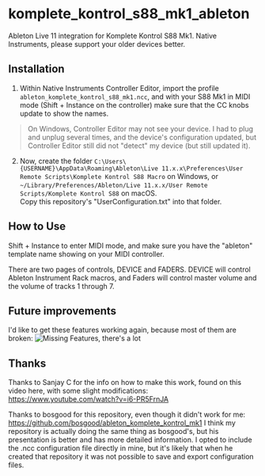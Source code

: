 # komplete_kontrol_s88_mk1_ableton
Ableton Live 11 integration for Komplete Kontrol S88 Mk1.
Native Instruments, please support your older devices better.

## Installation

1. Within Native Instruments Controller Editor, import the profile `ableton_komplete_kontrol_s88_mk1.ncc`, and with your S88 Mk1 in MIDI mode (Shift + Instance on the controller) make sure that the CC knobs update to show the names.  

> On Windows, Controller Editor may not see your device.  I had to plug and unplug several times, and the device's configuration updated, but Controller Editor still did not "detect" my device (but still updated it).

2. Now, create the folder `C:\Users\{USERNAME}\AppData\Roaming\Ableton\Live 11.x.x\Preferences\User Remote Scripts\Komplete Kontrol S88 Macro` on Windows, or `~/Library/Preferences/Ableton/Live 11.x.x/User Remote Scripts/Komplete Kontrol S88` on macOS.  
Copy this repository's "UserConfiguration.txt" into that folder.


## How to Use
Shift + Instance to enter MIDI mode, and make sure you have the "ableton" template name showing on your MIDI controller.

There are two pages of controls, DEVICE and FADERS.  DEVICE will control Ableton Instrument Rack macros, and Faders will control master volume and the volume of tracks 1 through 7.

## Future improvements
I'd like to get these features working again, because most of them are broken:
![Missing Features, there's a lot](https://us.v-cdn.net/6034896/uploads/PU80VDEXTH7S/screenshot-2022-05-18-at-12-23-22.png "Missing features, there's a lot.")


## Thanks

Thanks to Sanjay C for the info on how to make this work, found on this video here, with some slight modifications:  https://www.youtube.com/watch?v=i6-PR5FrnJA

Thanks to bosgood for this repository, even though it didn't work for me:  https://github.com/bosgood/ableton_komplete_kontrol_mk1
I think my repository is actually doing the same thing as bosgood's, but his presentation is better and has more detailed information.  I opted to include the .ncc configuration file directly in mine, but it's likely that when he created that repository it was not possible to save and export configuration files.
